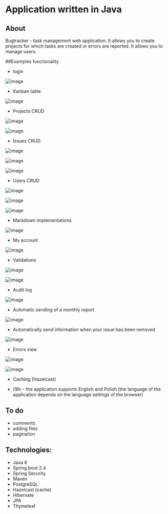 # Application written in Java

## About

Bugtracker - task management web application. It allows you to create projects for which tasks are created or errors are reported. It allows you to manage users.

##Examples functionality

- login

![image](https://user-images.githubusercontent.com/59838094/124662303-eb63f280-dea8-11eb-8720-571b1e660834.png)

- Kanban table

![image](https://user-images.githubusercontent.com/59838094/124662571-544b6a80-dea9-11eb-9bb3-48a90f151e7e.png)

- Projects CRUD

![image](https://user-images.githubusercontent.com/59838094/124664402-ae4d2f80-deab-11eb-8e0b-2d4c0f75478e.png)

![image](https://user-images.githubusercontent.com/59838094/124665305-dab57b80-deac-11eb-86ed-3a92a70c0281.png)

- Issues CRUD

![image](https://user-images.githubusercontent.com/59838094/124665459-08022980-dead-11eb-8c3c-5a478d77c312.png)

![image](https://user-images.githubusercontent.com/59838094/124665604-34b64100-dead-11eb-96b4-7c9b462ef209.png)

![image](https://user-images.githubusercontent.com/59838094/124665686-50b9e280-dead-11eb-8e82-f15908639a00.png)

- Users CRUD

![image](https://user-images.githubusercontent.com/59838094/124665832-7fd05400-dead-11eb-802c-d4ea714b696a.png)

![image](https://user-images.githubusercontent.com/59838094/124665950-a68e8a80-dead-11eb-8deb-b27823662c5a.png)

![image](https://user-images.githubusercontent.com/59838094/124666105-d473cf00-dead-11eb-8779-40ec62440ad3.png)

- Markdown implementations

![image](https://user-images.githubusercontent.com/59838094/124665305-dab57b80-deac-11eb-86ed-3a92a70c0281.png)

- My account

![image](https://user-images.githubusercontent.com/59838094/124666363-3a605680-deae-11eb-8dc6-aa5a6d75e5b0.png)

- Validations

![image](https://user-images.githubusercontent.com/59838094/124666436-57952500-deae-11eb-99af-3c32a373cb32.png)

![image](https://user-images.githubusercontent.com/59838094/124666486-68459b00-deae-11eb-8146-ccec3b48f702.png)

- Audit log

![image](https://user-images.githubusercontent.com/59838094/124666654-a3e06500-deae-11eb-91a3-3274a72fec9d.png)

- Automatic sending of a monthly report

![image](https://user-images.githubusercontent.com/59838094/124666765-cd998c00-deae-11eb-9315-0ea74920b6e8.png)

- Automatically send information when your issue has been removed

![image](https://user-images.githubusercontent.com/59838094/124667171-51ec0f00-deaf-11eb-8174-8c94ef670222.png)

- Errors view

![image](https://user-images.githubusercontent.com/59838094/124667729-16057980-deb0-11eb-8472-45e73641448b.png)

![image](https://user-images.githubusercontent.com/59838094/124667786-2ddcfd80-deb0-11eb-9981-ad93a825353a.png)


- Caching (Hazelcast)

- i18n - the application supports English and Polish (the language of the application depends on the language settings of the browser)


## To do

- comments
- adding files
- pagination


## Technologies:

- Java 8
- Spring boot 2.4
- Spring Security
- Maven
- PostgreSQL
- Hazelcast (cache)
- Hibernate
- JPA
- Thymeleaf

